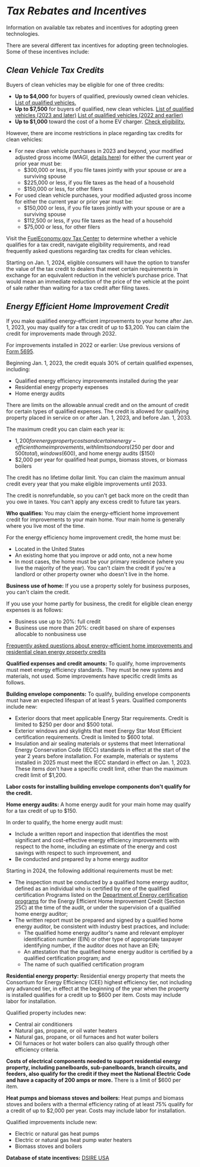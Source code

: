 # *Tax Rebates and Incentives*

Information on available tax rebates and incentives for adopting green technologies.

There are several different tax incentives for adopting green technologies. Some of these incentives include:

## *Clean Vehicle Tax Credits*

Buyers of clean vehicles may be eligible for one of three credits:

- **Up to $4,000** for buyers of qualified, previously owned clean vehicles. [List of qualified vehicles.](link)
- **Up to $7,500** for buyers of qualified, new clean vehicles. [List of qualified vehicles (2023 and later)](link) [List of qualified vehicles (2022 and earlier)](link)
- **Up to $1,000** toward the cost of a home EV charger. [Check eligibility.](link)

However, there are income restrictions in place regarding tax credits for clean vehicles:

- For new clean vehicle purchases in 2023 and beyond, your modified adjusted gross income (MAGI, [details here](link)) for either the current year or prior year must be:
  - $300,000 or less, if you file taxes jointly with your spouse or are a surviving spouse
  - $225,000 or less, if you file taxes as the head of a household
  - $150,000 or less, for other filers
- For used clean vehicle purchases, your modified adjusted gross income for either the current year or prior year must be:
  - $150,000 or less, if you file taxes jointly with your spouse or are a surviving spouse
  - $112,500 or less, if you file taxes as the head of a household
  - $75,000 or less, for other filers

Visit the [FuelEconomy.gov Tax Center](link) to determine whether a vehicle qualifies for a tax credit, navigate eligibility requirements, and read frequently asked questions regarding tax credits for clean vehicles.

Starting on Jan. 1, 2024, eligible consumers will have the option to transfer the value of the tax credit to dealers that meet certain requirements in exchange for an equivalent reduction in the vehicle’s purchase price. That would mean an immediate reduction of the price of the vehicle at the point of sale rather than waiting for a tax credit after filing taxes.

## *Energy Efficient Home Improvement Credit*

If you make qualified energy-efficient improvements to your home after Jan. 1, 2023, you may qualify for a tax credit of up to $3,200. You can claim the credit for improvements made through 2032.

For improvements installed in 2022 or earlier: Use previous versions of [Form 5695](link).

Beginning Jan. 1, 2023, the credit equals 30% of certain qualified expenses, including:

- Qualified energy efficiency improvements installed during the year
- Residential energy property expenses
- Home energy audits

There are limits on the allowable annual credit and on the amount of credit for certain types of qualified expenses. The credit is allowed for qualifying property placed in service on or after Jan. 1, 2023, and before Jan. 1, 2033.

The maximum credit you can claim each year is:

- $1,200 for energy property costs and certain energy-efficient home improvements, with limits on doors ($250 per door and $500 total), windows ($600), and home energy audits ($150)
- $2,000 per year for qualified heat pumps, biomass stoves, or biomass boilers

The credit has no lifetime dollar limit. You can claim the maximum annual credit every year that you make eligible improvements until 2033.

The credit is nonrefundable, so you can't get back more on the credit than you owe in taxes. You can't apply any excess credit to future tax years.

**Who qualifies:**
You may claim the energy-efficient home improvement credit for improvements to your main home. Your main home is generally where you live most of the time.

For the energy efficiency home improvement credit, the home must be:

- Located in the United States
- An existing home that you improve or add onto, not a new home
- In most cases, the home must be your primary residence (where you live the majority of the year). You can't claim the credit if you're a landlord or other property owner who doesn't live in the home.

**Business use of home:**
If you use a property solely for business purposes, you can't claim the credit.

If you use your home partly for business, the credit for eligible clean energy expenses is as follows:

- Business use up to 20%: full credit
- Business use more than 20%: credit based on share of expenses allocable to nonbusiness use

[Frequently asked questions about energy-efficient home improvements and residential clean energy property credits](link)

**Qualified expenses and credit amounts:**
To qualify, home improvements must meet energy efficiency standards. They must be new systems and materials, not used. Some improvements have specific credit limits as follows.

**Building envelope components:**
To qualify, building envelope components must have an expected lifespan of at least 5 years. Qualified components include new:

- Exterior doors that meet applicable Energy Star requirements. Credit is limited to $250 per door and $500 total.
- Exterior windows and skylights that meet Energy Star Most Efficient certification requirements. Credit is limited to $600 total.
- Insulation and air sealing materials or systems that meet International Energy Conservation Code (IECC) standards in effect at the start of the year 2 years before installation. For example, materials or systems installed in 2025 must meet the IECC standard in effect on Jan. 1, 2023. These items don't have a specific credit limit, other than the maximum credit limit of $1,200.

**Labor costs for installing building envelope components don't qualify for the credit.**

**Home energy audits:**
A home energy audit for your main home may qualify for a tax credit of up to $150.

In order to qualify, the home energy audit must:

- Include a written report and inspection that identifies the most significant and cost-effective energy efficiency improvements with respect to the home, including an estimate of the energy and cost savings with respect to such improvement, and
- Be conducted and prepared by a home energy auditor

Starting in 2024, the following additional requirements must be met:

- The inspection must be conducted by a qualified home energy auditor, defined as an individual who is certified by one of the qualified certification Programs listed on the [Department of Energy certification programs](link) for the Energy Efficient Home Improvement Credit (Section 25C) at the time of the audit, or under the supervision of a qualified home energy auditor;
- The written report must be prepared and signed by a qualified home energy auditor, be consistent with industry best practices, and include:
  - The qualified home energy auditor's name and relevant employer identification number (EIN) or other type of appropriate taxpayer identifying number, if the auditor does not have an EIN;
  - An attestation that the qualified home energy auditor is certified by a qualified certification program; and
  - The name of such qualified certification program

**Residential energy property:**
Residential energy property that meets the Consortium for Energy Efficiency (CEE) highest efficiency tier, not including any advanced tier, in effect at the beginning of the year when the property is installed qualifies for a credit up to $600 per item. Costs may include labor for installation.

Qualified property includes new:

- Central air conditioners
- Natural gas, propane, or oil water heaters
- Natural gas, propane, or oil furnaces and hot water boilers
- Oil furnaces or hot water boilers can also qualify through other efficiency criteria.

**Costs of electrical components needed to support residential energy property, including panelboards, sub-panelboards, branch circuits, and feeders, also qualify for the credit if they meet the National Electric Code and have a capacity of 200 amps or more.** There is a limit of $600 per item.

**Heat pumps and biomass stoves and boilers:**
Heat pumps and biomass stoves and boilers with a thermal efficiency rating of at least 75% qualify for a credit of up to $2,000 per year. Costs may include labor for installation.

Qualified improvements include new:

- Electric or natural gas heat pumps
- Electric or natural gas heat pump water heaters
- Biomass stoves and boilers

**Database of state incentives:** [DSIRE USA](https://www.dsireusa.org)
